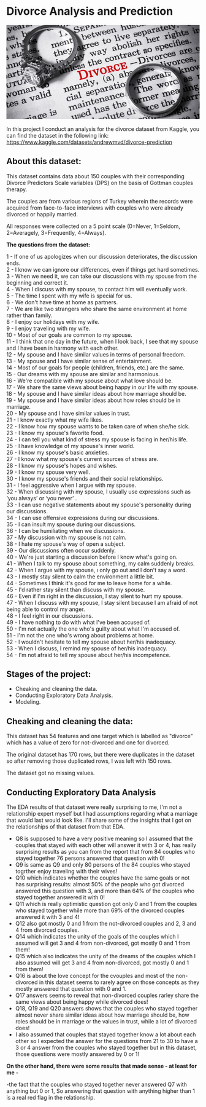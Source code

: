 # Divorce Analysis and Prediction

<img src="https://github.com/Aml-Hassan-Abd-El-hamid/Divorce-Analysis-and-Prediction/blob/main/divorce-rings.jpg">

In this project I conduct an analysis for the divorce dataset from Kaggle, you can find the dataset in the following link: https://www.kaggle.com/datasets/andrewmvd/divorce-prediction

## About this dataset:

This dataset contains data about 150 couples with their corresponding Divorce Predictors Scale variables (DPS) on the basis of Gottman couples therapy.

The couples are from various regions of Turkey wherein the records were acquired from face-to-face interviews with couples who were already divorced or happily married.

All responses were collected on a 5 point scale (0=Never, 1=Seldom, 2=Averagely, 3=Frequently, 4=Always).

**The questions from the dataset:**

1 - If one of us apologizes when our discussion deteriorates, the discussion ends.<br>
2 - I know we can ignore our differences, even if things get hard sometimes.<br>
3 - When we need it, we can take our discussions with my spouse from the beginning and correct it.<br>
4 - When I discuss with my spouse, to contact him will eventually work.<br>
5 - The time I spent with my wife is special for us.<br>
6 - We don't have time at home as partners.<br>
7 - We are like two strangers who share the same environment at home rather than family.<br>
8 - I enjoy our holidays with my wife.<br>
9 - I enjoy traveling with my wife.<br>
10 - Most of our goals are common to my spouse.<br>
11 - I think that one day in the future, when I look back, I see that my spouse and I have been in harmony with each other.<br>
12 - My spouse and I have similar values in terms of personal freedom.<br>
13 - My spouse and I have similar sense of entertainment.<br>
14 - Most of our goals for people (children, friends, etc.) are the same.<br>
15 - Our dreams with my spouse are similar and harmonious.<br>
16 - We're compatible with my spouse about what love should be.<br>
17 - We share the same views about being happy in our life with my spouse.<br>
18 - My spouse and I have similar ideas about how marriage should be.<br>
19 - My spouse and I have similar ideas about how roles should be in marriage.<br>
20 - My spouse and I have similar values in trust.<br>
21 - I know exactly what my wife likes.<br>
22 - I know how my spouse wants to be taken care of when she/he sick.<br>
23 - I know my spouse's favorite food.<br>
24 - I can tell you what kind of stress my spouse is facing in her/his life.<br>
25 - I have knowledge of my spouse's inner world.<br>
26 - I know my spouse's basic anxieties.<br>
27 - I know what my spouse's current sources of stress are.<br>
28 - I know my spouse's hopes and wishes.<br>
29 - I know my spouse very well.<br>
30 - I know my spouse's friends and their social relationships.<br>
31 - I feel aggressive when I argue with my spouse.<br>
32 - When discussing with my spouse, I usually use expressions such as ‘you always’ or ‘you never’ .<br>
33 - I can use negative statements about my spouse's personality during our discussions.<br>
34 - I can use offensive expressions during our discussions.<br>
35 - I can insult my spouse during our discussions.<br>
36 - I can be humiliating when we discussions.<br>
37 - My discussion with my spouse is not calm.<br>
38 - I hate my spouse's way of open a subject.<br>
39 - Our discussions often occur suddenly.<br>
40 - We're just starting a discussion before I know what's going on.<br>
41 - When I talk to my spouse about something, my calm suddenly breaks.<br>
42 - When I argue with my spouse, ı only go out and I don't say a word.<br>
43 - I mostly stay silent to calm the environment a little bit.<br>
44 - Sometimes I think it's good for me to leave home for a while.<br>
45 - I'd rather stay silent than discuss with my spouse.<br>
46 - Even if I'm right in the discussion, I stay silent to hurt my spouse.<br>
47 - When I discuss with my spouse, I stay silent because I am afraid of not being able to control my anger.<br>
48 - I feel right in our discussions.<br>
49 - I have nothing to do with what I've been accused of.<br>
50 - I'm not actually the one who's guilty about what I'm accused of.<br>
51 - I'm not the one who's wrong about problems at home.<br>
52 - I wouldn't hesitate to tell my spouse about her/his inadequacy.<br>
53 - When I discuss, I remind my spouse of her/his inadequacy.<br>
54 - I'm not afraid to tell my spouse about her/his incompetence.


## Stages of the project:

- Cheaking and cleaning the data.
- Conducting Exploratory Data Analysis.
- Modeling.

## Cheaking and cleaning the data:

This dataset has 54 features and one target which is labelled as "divorce" which has a value of zero for not-divorced and one for divorced.

The original dataset has 170 rows, but there were duplicates in the dataset so after removing those duplicated rows, I was left with 150 rows. 

The dataset got no missing values.

## Conducting Exploratory Data Analysis

The EDA results of that dataset were really surprising to me, I'm not a relationship expert myself but I had assumptions regarding what a marriage that would last would look like. I'll share some of the insights that I got on the relationships of that dataset from that EDA.

- Q8 is supposed to have a very positive meaning so I assumed that the couples that stayed with each other will answer it with 3 or 4, has really surprising results as you can from the report that from 84 couples who stayed together 76 persons answered that question with 0!
- Q9 is same as Q9 and only 80 persons of the 84 couples who stayed togrther enjoy traveling with their wives!
- Q10 which indicates whether the couples have the same goals or not has surprising results: almost 50% of the people who got divorced answered this question with 3, and more than 64% of the couples who stayed together answered it with 0!
- Q11 which is really optimistic question got only 0 and 1 from the couples who stayed together while more than 69% of the divorced couples answered it with 3 and 4!
- Q12 also got mostly 0 and 1 from the not-divorced couples and 2, 3 and 4 from divorced couples.
- Q14 which indicates the unity of the goals of the couples which I assumed will get 3 and 4 from non-divorced, got mostly 0 and 1 from them!
- Q15 which also indicates the unity of the dreams of the couples which I also assumed will get 3 and 4 from non-divorced, got mostly 0 and 1 from them!
- Q16 is about the love concept for the cvouples and most of the non-divorced in this dataset seems to rarely agree on those concepts as they mostly answered that question with 0 and 1.
- Q17 answers seems to reveal that non-divorced couples rarley share the same views about being happy while divorced does!
- Q18, Q19 and Q20 answers shows that the couples who stayed together almost never share similar ideas about how marriage should be, how roles should be in marriage or the values in trust, while a lot of divorced does!
- I also assumed that couples that stayed together know a lot about each other so I expected the answer for the questions from 21 to 30 to have a 3 or 4 answer from the couples who stayed together but in this dataset, those questions were mostly answered by 0 or 1! 

**On the other hand, there were some results that made sense - at least for me -** 

-the fact that the couples who stayed together never answered Q7 with anything but 0 or 1, So answering that question with anything higher than 1 is a real red flag in the relationship.


